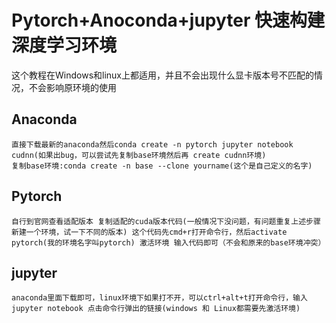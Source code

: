 # Pytorch+Anoconda+jupyter 快速构建深度学习环境

这个教程在Windows和linux上都适用，并且不会出现什么显卡版本号不匹配的情况，不会影响原环境的使用

## Anaconda 

```
直接下载最新的anaconda然后conda create -n pytorch jupyter notebook cudnn(如果出bug，可以尝试先复制base环境然后再 create cudnn环境) 
复制base环境:conda create -n base --clone yourname(这个是自己定义的名字)
```

## Pytorch  

    自行到官网查看适配版本 复制适配的cuda版本代码(一般情况下没问题，有问题重复上述步骤新建一个环境，试一下不同的版本) 这个代码先cmd+r打开命令行，然后activate pytorch(我的环境名字叫pytorch) 激活环境 输入代码即可（不会和原来的base环境冲突）

## jupyter

    anaconda里面下载即可，linux环境下如果打不开，可以ctrl+alt+t打开命令行，输入jupyter notebook 点击命令行弹出的链接(windows 和 Linux都需要先激活环境)
